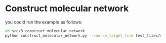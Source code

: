 # Construct molecular network

you could run the example as follows:

```sh
cd src/3_construct_molecular_network
python construct_molecular_network.py --source_target_file test_files/source_target.csv --correlation_file ../1_calculate_correlation/corr_pval_final_CD_sediment_pos_3SD_20240828_true_p0.05.csv
```


